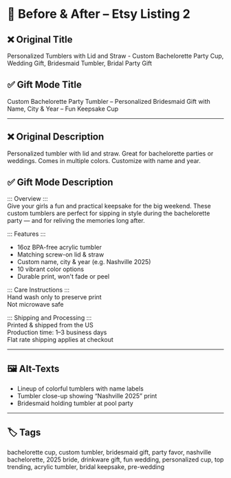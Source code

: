 # 🔄 Before & After – Etsy Listing 2

## ❌ Original Title
Personalized Tumblers with Lid and Straw - Custom Bachelorette Party Cup, Wedding Gift, Bridesmaid Tumbler, Bridal Party Gift

## ✅ Gift Mode Title
Custom Bachelorette Party Tumbler – Personalized Bridesmaid Gift with Name, City & Year – Fun Keepsake Cup

---

## ❌ Original Description
Personalized tumbler with lid and straw. Great for bachelorette parties or weddings. Comes in multiple colors. Customize with name and year.

## ✅ Gift Mode Description

::: Overview :::  
Give your girls a fun and practical keepsake for the big weekend. These custom tumblers are perfect for sipping in style during the bachelorette party — and for reliving the memories long after.

::: Features :::  
- 16oz BPA-free acrylic tumbler  
- Matching screw-on lid & straw  
- Custom name, city & year (e.g. Nashville 2025)  
- 10 vibrant color options  
- Durable print, won't fade or peel

::: Care Instructions :::  
Hand wash only to preserve print  
Not microwave safe

::: Shipping and Processing :::  
Printed & shipped from the US  
Production time: 1–3 business days  
Flat rate shipping applies at checkout

---

## 🖼️ Alt-Texts
- Lineup of colorful tumblers with name labels  
- Tumbler close-up showing “Nashville 2025” print  
- Bridesmaid holding tumbler at pool party

---

## 🏷️ Tags
bachelorette cup, custom tumbler, bridesmaid gift, party favor, nashville bachelorette, 2025 bride, drinkware gift, fun wedding, personalized cup, top trending, acrylic tumbler, bridal keepsake, pre-wedding
